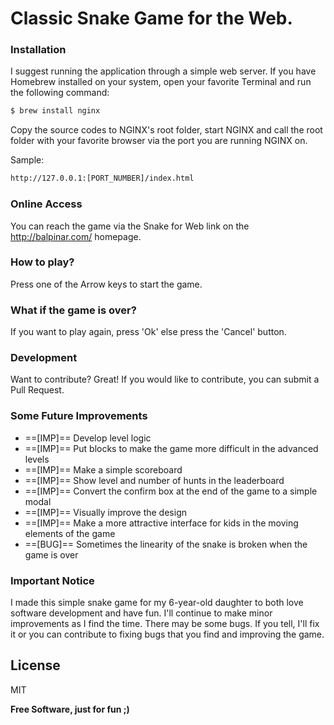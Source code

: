 # Classic Snake Game for the Web.

### Installation
I suggest running the application through a simple web server. If you have Homebrew installed on your system, open your favorite Terminal and run the following command:

```sh
$ brew install nginx
```
Copy the source codes to NGINX's root folder, start NGINX and call the root folder with your favorite browser via the port you are running NGINX on.

Sample:
```sh
http://127.0.0.1:[PORT_NUMBER]/index.html
```
### Online Access
You can reach the game via the Snake for Web link on the http://balpinar.com/ homepage.

### How to play?
Press one of the Arrow keys to start the game.

### What if the game is over?
If you want to play again, press 'Ok' else press the 'Cancel' button.

### Development
Want to contribute? Great! If you would like to contribute, you can submit a Pull Request.

### Some Future Improvements
- ==[IMP]== Develop level logic
- ==[IMP]== Put blocks to make the game more difficult in the advanced levels
- ==[IMP]== Make a simple scoreboard
- ==[IMP]== Show level and number of hunts in the leaderboard
- ==[IMP]== Convert the confirm box at the end of the game to a simple modal
- ==[IMP]== Visually improve the design
- ==[IMP]== Make a more attractive interface for kids in the moving elements of the game
- ==[BUG]== Sometimes the linearity of the snake is broken when the game is over

### Important Notice
I made this simple snake game for my 6-year-old daughter to both love software development and have fun. I'll continue to make minor improvements as I find the time. There may be some bugs. If you tell, I'll fix it or you can contribute to fixing bugs that you find and improving the game.

## License
MIT

**Free Software, just for fun ;)**
